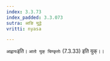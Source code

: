 ```yaml
---
index: 3.3.73
index_padded: 3.3.073
sutra: आङि युद्धे
vritti: nyasa

---
```

`आह्वायः`इति। `आतो युक् चिण्कृतोः` (7.3.33) इति युक्।।